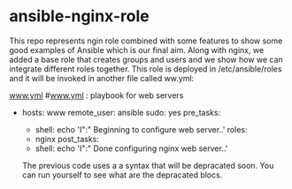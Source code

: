 # ansible-nginx-role
This repo represents ngin role combined with some features to show some good examples of Ansible which is our final aim. Along with nginx, we added a base role that creates groups and users and we show how we can integrate different roles together.
This role is deployed in /etc/ansible/roles and it will be invoked in another file called ww.yml:

www.yml
#www.yml : playbook for web servers
- hosts: www
  remote_user: ansible
  sudo: yes
  pre_tasks:
    - shell: echo 'I":" Beginning to configure web server..'
  roles:
    - nginx
  post_tasks:
    - shell: echo 'I":" Done configuring nginx web server..'
    
  The previous code uses a a syntax that will be depracated soon. You can run yourself to see what are the depracated blocs.
